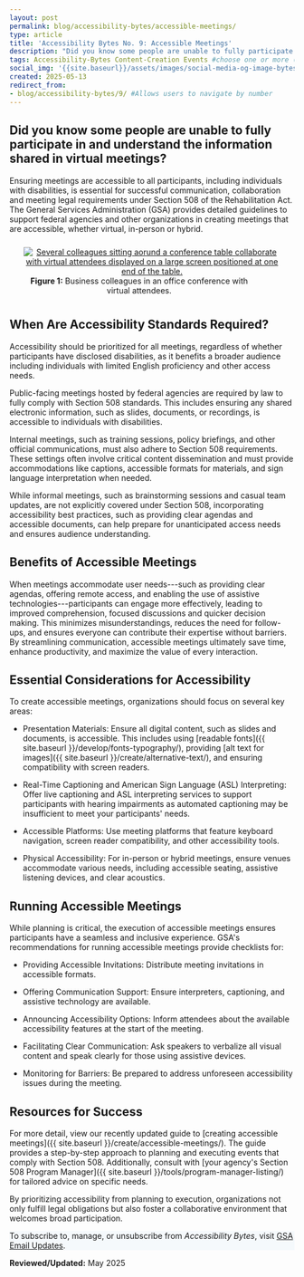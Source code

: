 ```yaml
---
layout: post
permalink: blog/accessibility-bytes/accessible-meetings/
type: article
title: 'Accessibility Bytes No. 9: Accessible Meetings'
description: "Did you know some people are unable to fully participate in and understand the information shared in virtual meetings?"
tags: Accessibility-Bytes Content-Creation Events #choose one or more (space separated): Accessibility-Bytes Acquisition Content-Creation Design-and-Develop Events Policy-and-Management Testing
social_img: '{{site.baseurl}}/assets/images/social-media-og-image-bytes.jpg'
created: 2025-05-13
redirect_from:
- blog/accessibility-bytes/9/ #Allows users to navigate by number
---
```

<h2 style="line-height:1.2;">Did you know some people are unable to fully participate in and understand the information shared in virtual meetings?</h2>

Ensuring meetings are accessible to all participants, including individuals with disabilities, is essential for successful communication, collaboration and meeting legal requirements under Section 508 of the Rehabilitation Act. The General Services Administration (GSA) provides detailed guidelines to support federal agencies and other organizations in creating meetings that are accessible, whether virtual, in-person or hybrid.

<div class="tablet:grid-col" style="margin: auto; max-width: 90%; text-align: center; padding: 10px 0px">
   <div class="margin-top-1"><a href="https://www.section508.gov"><img src="{{site.baseurl}}/assets/images/byte-009-figure-1.jpg" alt="Several colleagues sitting aorund a conference table collaborate with virtual attendees displayed on a large screen positioned at one end of the table." aria-describedby="figure-1" class="border-2px border-base-light shadow-2 padding-1"></a>
   </div>
   <div class="font-mono-3xs margin-x-auto auto" style="max-width: 90%; text-align: center;"><span id="figure-1"><strong>Figure 1:</strong> Business colleagues in an office conference with virtual attendees.</span>
   </div>
</div>

## When Are Accessibility Standards Required?
Accessibility should be prioritized for all meetings, regardless of whether participants have disclosed disabilities, as it benefits a broader audience including individuals with limited English proficiency and other access needs.

Public-facing meetings hosted by federal agencies are required by law to fully comply with Section 508 standards. This includes ensuring any shared electronic information, such as slides, documents, or recordings, is accessible to individuals with disabilities.

Internal meetings, such as training sessions, policy briefings, and other official communications, must also adhere to Section 508 requirements. These settings often involve critical content dissemination and must provide accommodations like captions, accessible formats for materials, and sign language interpretation when needed.

While informal meetings, such as brainstorming sessions and casual team updates, are not explicitly covered under Section 508, incorporating accessibility best practices, such as providing clear agendas and accessible documents, can help prepare for unanticipated access needs and ensures audience understanding.

## Benefits of Accessible Meetings
When meetings accommodate user needs---such as providing clear agendas, offering remote access, and enabling the use of assistive technologies---participants can engage more effectively, leading to improved comprehension, focused discussions and quicker decision making. This minimizes misunderstandings, reduces the need for follow-ups, and ensures everyone can contribute their expertise without barriers. By streamlining communication, accessible meetings ultimately save time, enhance productivity, and maximize the value of every interaction.

## Essential Considerations for Accessibility
To create accessible meetings, organizations should focus on several key areas:

-   Presentation Materials: Ensure all digital content, such as slides and documents, is accessible. This includes using [readable fonts]({{ site.baseurl }}/develop/fonts-typography/), providing [alt text for images]({{ site.baseurl }}/create/alternative-text/), and ensuring compatibility with screen readers.

-   Real-Time Captioning and American Sign Language (ASL) Interpreting: Offer live captioning and ASL interpreting services to support participants with hearing impairments as automated captioning may be insufficient to meet your participants' needs.

-   Accessible Platforms: Use meeting platforms that feature keyboard navigation, screen reader compatibility, and other accessibility tools.

-   Physical Accessibility: For in-person or hybrid meetings, ensure venues accommodate various needs, including accessible seating, assistive listening devices, and clear acoustics.

## Running Accessible Meetings

While planning is critical, the execution of accessible meetings ensures participants have a seamless and inclusive experience. GSA's recommendations for running accessible meetings provide checklists for:

-   Providing Accessible Invitations: Distribute meeting invitations in accessible formats.

-   Offering Communication Support: Ensure interpreters, captioning, and assistive technology are available.

-   Announcing Accessibility Options: Inform attendees about the available accessibility features at the start of the meeting.

-   Facilitating Clear Communication: Ask speakers to verbalize all visual content and speak clearly for those using assistive devices.

-   Monitoring for Barriers: Be prepared to address unforeseen accessibility issues during the meeting.

## Resources for Success

For more detail, view our recently updated guide to [creating accessible meetings]({{ site.baseurl }}/create/accessible-meetings/). The guide provides a step-by-step approach to planning and executing events that comply with Section 508. Additionally, consult with [your agency's Section 508 Program Manager]({{ site.baseurl }}/tools/program-manager-listing/) for tailored advice on specific needs.

By prioritizing accessibility from planning to execution, organizations not only fulfill legal obligations but also foster a collaborative environment that welcomes broad participation.

<div class="border-base radius-lg border-1px padding-1" style="width: 100%; background-color: #f5f9fc;">
To subscribe to, manage, or unsubscribe from <em>Accessibility Bytes</em>, visit <a href="https://public.govdelivery.com/accounts/USGSA/subscriber/new?topic_id=USGSA_1324" target="_blank" class="usa-link--external">GSA Email Updates</a>.
</div>

**Reviewed/Updated:** May 2025

